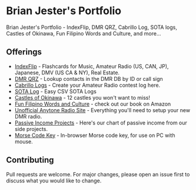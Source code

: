 # Brian Jester's Portfolio

Brian Jester's Portfolio - IndexFlip, DMR QRZ, Cabrillo Log, SOTA logs, Castles of Okinawa, Fun Filipino Words and Culture, and more...

## Offerings

- [IndexFlip](http://indexflip.com) - Flashcards for Music, Amateur Radio (US, CAN, JP), Japanese, DMV (US CA & NY), Real Estate.
- [DMR QRZ](http://dmrqrz.com) - Lookup contacts in the DMR DB by ID or call sign
- [Cabrillo Logs](http://cabrillolog.com) - Create your Amateur Radio contest log here.
- [SOTA Log](http://sotalogs.com) - Easy CSV SOTA Logs
- [Castles of Okinawa](https://brianjester.github.io/okinawa-castles/index.html) - 12 castles you won't want to miss!
- [Fun Filipino Words and Culture](https://a.co/d/4WbDkpE) - check out our book on Amazon
- [Unofficial Anytone Radio Site](https://brianjester.github.io/anytone) - Everything you'll need to setup your new DMR radio.
- [Passive Income Projects](https://brianjester.github.io/passive-income) - Here's our chart of passive income from our side projects.
- [Morse Code Key](https://brianjester.github.io/morse) - In-browser Morse code key, for use on PC with mouse.

## Contributing

Pull requests are welcome. For major changes, please open an issue first to discuss what you would like to change.
